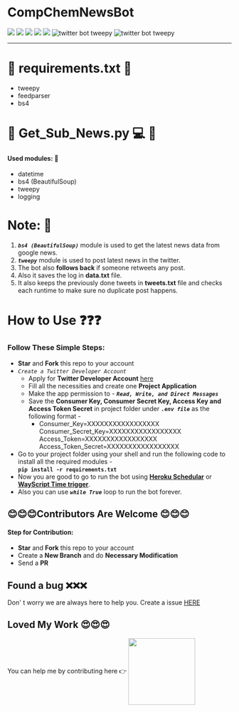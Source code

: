 # CompChemNewsBot


![](https://img.shields.io/badge/git-fff7f8?colorA=faf0f0&colorB=db4823&style=for-the-badge&logo=git)
![](https://img.shields.io/badge/github-fff7f8?colorA=080808&colorB=8a8a8a&style=for-the-badge&logo=github)
![](https://img.shields.io/badge/for-you-099450?colorA=b0c92e&colorB=487d3e&style=for-the-badge)
![](https://img.shields.io/badge/python-used-bee5ed?colorA=37b6bd&colorB=3c9bb5&style=for-the-badge&logo=python)
![](https://img.shields.io/badge/visual_studio_code-1.56.0-181717?colorA=ae36d6&style=for-the-badge&logo=visual-studio-code)
<img src="https://img.shields.io/badge/twitter%20bot_-tweepy-blue.svg?style=for-the-badge" alt="twitter bot tweepy">
<img src="https://img.shields.io/badge/web%20scrapping_using-BeautifulSoup-greeen.svg?style=for-the-badge" alt="twitter bot tweepy">
 
---
# :small_orange_diamond: requirements.txt :pushpin:
* tweepy
* feedparser
* bs4

# :small_orange_diamond: Get_Sub_News.py :computer: :newspaper:
#### Used modules: :ledger:
   * datetime
   * bs4 (BeautifulSoup)
   * tweepy
   * logging
   
# Note: :memo:
1. ***```bs4 (BeautifulSoup)```*** module is used to get the latest news data from google news.
2. ***```tweepy```*** module is used to post latest news in the twitter.
3. The bot also **follows back** if someone retweets any post.
4. Also it saves the log in **data.txt** file.
5. It also keeps the previously done tweets in **tweets.txt** file and checks each runtime to make sure no duplicate post happens.

# How to Use :question::question::question:
### Follow These Simple Steps:
* **Star** and **Fork** this repo to your account
* *```Create a Twitter Developer Account```*
	* Apply for **Twitter Developer Account** [here](https://developer.twitter.com/en/apply-for-access)
	* Fill all the necessities and create one **Project Application**
	* Make the app permission to - ***```Read, Write, and Direct Messages```***
	* Save the **Consumer Key, Consumer Secret Key, Access Key and Access Token Secret** in project folder under ***```.env file```*** as the following format - 
		* Consumer_Key=XXXXXXXXXXXXXXXXX
Consumer_Secret_Key=XXXXXXXXXXXXXXXXX
Access_Token=XXXXXXXXXXXXXXXXX
Access_Token_Secret=XXXXXXXXXXXXXXXXX
* Go to your project folder using your shell and run the following code to install all the required modules - <br> **```pip install -r requirements.txt```**
* Now you are good to go to run the bot using [**Heroku Schedular**](https://devcenter.heroku.com/articles/scheduler) or [**WayScript Time trigger**](https://wayscript.com/blog/schedule-python-script-run-daily).
* Also you can use ***```while True```*** loop to run the bot forever.

## :blush::blush::blush:Contributors Are Welcome :blush::blush::blush:
#### Step for Contribution:
* **Star** and **Fork** this repo to your account
* Create a **New Branch** and do **Necessary Modification**
* Send a **PR**

## Found a bug :x::x::x:
Don' t worry we are always here to help you. Create a issue [HERE](https://github.com/aritraroy24/CompChemNewsBot/issues)

## Loved My Work :heart_eyes::heart_eyes::heart_eyes:
You can  help me by contributing here :point_right: <a href="https://www.buymeacoffee.com/aritraroy24" ><img align="center" src="https://www.linkpicture.com/q/buycoffee.png" width="150" /></a>
</p>
